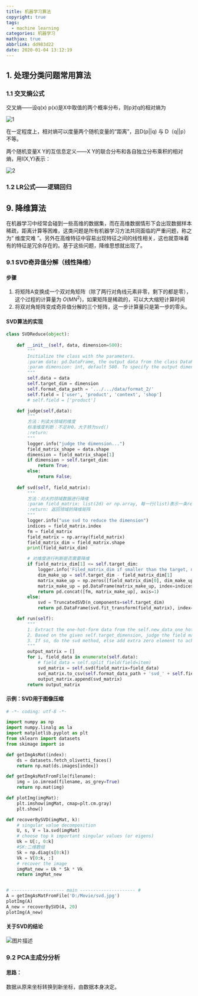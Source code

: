 ```yaml
---
title: 机器学习算法
copyright: true
tags:
  - machine learning
categories: 机器学习
mathjax: true
abbrlink: dd983d22
date: 2020-01-04 13:12:19
---
```


<!-- toc -->

## 1. 处理分类问题常用算法

### 1.1 交叉熵公式

交叉熵——设q(x) p(x)是X中取值的两个概率分布，则p对q的相对熵为

![1](https://songzi-blog-pic.oss-cn-hangzhou.aliyuncs.com/1.PNG)

在一定程度上，相对熵可以度量两个随机变量的“距离”，且D(p||q) 与 D（q||p）不等。

两个随机变量X Y的互信息定义——X Y的联合分布和各自独立分布乘积的相对熵，用I(X,Y)表示：

![2](https://songzi-blog-pic.oss-cn-hangzhou.aliyuncs.com/2.PNG)



### 1.2 LR公式——逻辑回归





## 9. 降维算法

在机器学习中经常会碰到一些高维的数据集，而在高维数据情形下会出现数据样本稀疏，距离计算等困难，这类问题是所有机器学习方法共同面临的严重问题，称之为“ 维度灾难 ”。另外在高维特征中容易出现特征之间的线性相关，这也就意味着有的特征是冗余存在的。基于这些问题，降维思想就出现了。

### 9.1 SVD奇异值分解（线性降维）

#### 步骤

1. 将矩阵A变换成一个双对角矩阵（除了两行对角线元素非零，剩下的都是零），这个过程的计算量为 $O(MN^2)$，如果矩阵是稀疏的，可以大大缩短计算时间
2. 将双对角矩阵变成奇异值分解的三个矩阵，这一步计算量只是第一步的零头。



#### SVD算法的实现

```python
class SVDReduce(object):
    
    def __init__(self, data, dimension=500):
        """
        Initialize the class with the parameters.
        :param data: pd.DataFrame, the output data from the class DataPreprocess.
        :param dimension: int, default 500. To specify the output dimension.
        """
        self.data = data
        self.target_dim = dimension
        self.format_data_path = '.../.../data/format_2/'
        self.field = ['user', 'product', 'context', 'shop']
        # self.field = ['product']

	def judge(self,data):
        """
        方法：判读大领域的维度
        标准维度判断：不足补0，大于转为svd()
        :return:
        """
        logger.info("judge the dimension...")
        field_matrix_shape = data.shape
        dimension = field_matrix_shape[1]
        if dimension > self.target_dim:
            return True;
        else:
            return False;
        
	def svd(self, field_matrix):
        """
        方法：对大的领域数据进行降维
        :param field_matrix: list(2d) or np.array, 每一行(list)表示一条record
        :return: 返回领域的降维矩阵
        """
        logger.info("use svd to reduce the dimension")
        indices = field_matrix.index
        fm = field_matrix
        field_matrix = np.array(field_matrix)
        field_matrix_dim = field_matrix.shape
        print(field_matrix_dim)

        # 对维度进行判断是否需要降维
        if field_matrix_dim[1] <= self.target_dim:
            logger.info('Filed_matrix_dim if smaller than the target, no need to perform reduction, thus we only add extra zero element to make up the dimension.')
            dim_make_up = self.target_dim - field_matrix_dim[1]
            matrix_make_up = np.zeros([field_matrix_dim[0], dim_make_up])
            matrix_make_up = pd.DataFrame(matrix_make_up, index=indices)
            return pd.concat([fm, matrix_make_up], axis=1)
        else:
            svd = TruncatedSVD(n_components=self.target_dim)
            return pd.DataFrame(svd.fit_transform(field_matrix), index=indices)

    def run(self):
        """
        1. Extract the one-hot-form data from the self.new_data_one_hot according to the field-instruction.
        2. Based on the given self.target_dimension, judge the field matrix whether satisfy the dimension requirement.
        3. If so, do the svd method, else add extra zero element to achieve the self.target_dimension.
        """
        output_matrix = []
        for i, field_data in enumerate(self.data):
            # field_data = self.split_field(field=item)
            svd_matrix = self.svd(field_matrix=field_data)
            svd_matrix.to_csv(self.format_data_path + 'svd_' + self.field[i] + '.csv')
            output_matrix.append(svd_matrix)
        return output_matrix
```



#### 示例：SVD用于图像压缩

```python
# -*- coding: utf-8 -*-

import numpy as np
import numpy.linalg as la
import matplotlib.pyplot as plt
from sklearn import datasets
from skimage import io

def getImgAsMat(index):
    ds = datasets.fetch_olivetti_faces()
    return np.mat(ds.images[index])

def getImgAsMatFromFile(filename):
    img = io.imread(filename, as_grey=True)
    return np.mat(img) 

def plotImg(imgMat):
    plt.imshow(imgMat, cmap=plt.cm.gray)
    plt.show()

def recoverBySVD(imgMat, k):
    # singular value decomposition
    U, s, V = la.svd(imgMat)
    # choose top k important singular values (or eigens)
    Uk = U[:, 0:k]
    #SK:二维数组
    Sk = np.diag(s[0:k])
    Vk = V[0:k, :]
    # recover the image
    imgMat_new = Uk * Sk * Vk
    return imgMat_new


# -------------------- main --------------------- #
A = getImgAsMatFromFile('D:/Movie/svd.jpg')
plotImg(A)
A_new = recoverBySVD(A, 20)
plotImg(A_new)

```



#### 关于SVD的结论

![图片描述](http://img.mukewang.com/5cf8010700019ce107260343.png)

### 9.2 PCA主成分分析

#### 思路：

数据从原来坐标转换到新坐标，由数据本身决定。